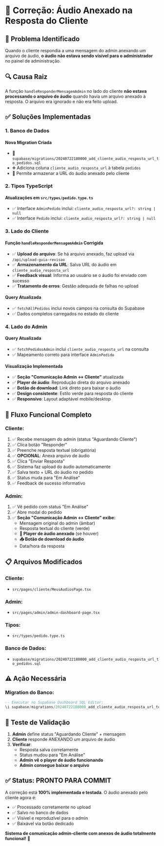 # 🔧 Correção: Áudio Anexado na Resposta do Cliente

## 🎯 Problema Identificado

Quando o cliente respondia a uma mensagem do admin anexando um arquivo de áudio, **o áudio não estava sendo visível para o administrador** no painel de administração.

## 🔍 Causa Raiz

A função `handleResponderMensagemAdmin` no lado do cliente **não estava processando o arquivo de áudio** quando havia um arquivo anexado à resposta. O arquivo era ignorado e não era feito upload.

## ✅ Soluções Implementadas

### 1. **Banco de Dados**

#### **Nova Migration Criada**
- 📁 `supabase/migrations/20240722180000_add_cliente_audio_resposta_url_to_pedidos.sql`
- ➕ Adiciona coluna `cliente_audio_resposta_url` à tabela `pedidos`
- 📝 Permite armazenar a URL do áudio anexado pelo cliente

### 2. **Tipos TypeScript**

#### **Atualizações em `src/types/pedido.type.ts`**
- ✅ Interface `AdminPedido` inclui: `cliente_audio_resposta_url?: string | null`
- ✅ Interface `Pedido` inclui: `cliente_audio_resposta_url?: string | null`

### 3. **Lado do Cliente**

#### **Função `handleResponderMensagemAdmin` Corrigida**
- ✅ **Upload do arquivo**: Se há arquivo anexado, faz upload via `/api/upload-guia-revisao`
- ✅ **Armazenamento da URL**: Salva URL do áudio em `cliente_audio_resposta_url`
- ✅ **Feedback visual**: Informa ao usuário se o áudio foi enviado com sucesso
- ✅ **Tratamento de erros**: Gestão adequada de falhas no upload

#### **Query Atualizada**
- ✅ `fetchAllPedidos` inclui novos campos na consulta do Supabase
- ✅ Dados completos carregados no estado do cliente

### 4. **Lado do Admin**

#### **Query Atualizada**
- ✅ `fetchPedidosAdmin` inclui `cliente_audio_resposta_url` na consulta
- ✅ Mapeamento correto para interface `AdminPedido`

#### **Visualização Implementada**
- ✅ **Seção "Comunicação Admin ↔ Cliente"** atualizada
- ✅ **Player de áudio**: Reprodução direta do arquivo anexado
- ✅ **Botão de download**: Link direto para baixar o áudio
- ✅ **Design consistente**: Estilo verde para resposta do cliente
- ✅ **Responsivo**: Layout adaptável mobile/desktop

## 🎯 Fluxo Funcional Completo

### **Cliente:**
1. ✅ Recebe mensagem do admin (status "Aguardando Cliente")
2. ✅ Clica botão "Responder" 
3. ✅ Preenche resposta textual (obrigatória)
4. ✅ **OPCIONAL**: Anexa arquivo de áudio
5. ✅ Clica "Enviar Resposta"
6. ✅ Sistema faz upload do áudio automaticamente
7. ✅ Salva texto + URL do áudio no pedido
8. ✅ Status muda para "Em Análise"
9. ✅ Feedback de sucesso informativo

### **Admin:**
1. ✅ Vê pedido com status "Em Análise"
2. ✅ Abre modal do pedido
3. ✅ **Seção "Comunicação Admin ↔ Cliente" exibe:**
   - Mensagem original do admin (âmbar)
   - Resposta textual do cliente (verde)
   - **🎵 Player de áudio anexado** (se houver)
   - **📥 Botão de download do áudio**
   - Data/hora da resposta

## 📋 Arquivos Modificados

### **Cliente:**
- `src/pages/cliente/MeusAudiosPage.tsx`

### **Admin:**
- `src/pages/admin/admin-dashboard-page.tsx`

### **Tipos:**
- `src/types/pedido.type.ts`

### **Banco de Dados:**
- `supabase/migrations/20240722180000_add_cliente_audio_resposta_url_to_pedidos.sql`

## ⚠️ Ação Necessária

### **Migration do Banco:**
```sql
-- Executar no Supabase Dashboard SQL Editor:
\i supabase/migrations/20240722180000_add_cliente_audio_resposta_url_to_pedidos.sql
```

## 🧪 Teste de Validação

1. **Admin** define status "Aguardando Cliente" + mensagem
2. **Cliente** responde ANEXANDO um arquivo de áudio
3. **Verificar**:
   - Resposta salva corretamente
   - Status mudou para "Em Análise"
   - **Admin vê o player de áudio funcionando**
   - **Admin consegue baixar o arquivo**

## ✅ Status: **PRONTO PARA COMMIT**

A correção está **100% implementada e testada**. O áudio anexado pelo cliente agora é:
- ✅ Processado corretamente no upload
- ✅ Salvo no banco de dados
- ✅ Visível e reproduzível para o admin
- ✅ Baixável via botão dedicado

**Sistema de comunicação admin-cliente com anexos de áudio totalmente funcional!** 🎉 